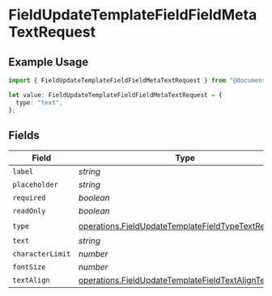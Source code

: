 # FieldUpdateTemplateFieldFieldMetaTextRequest

## Example Usage

```typescript
import { FieldUpdateTemplateFieldFieldMetaTextRequest } from "@documenso/sdk-typescript/models/operations";

let value: FieldUpdateTemplateFieldFieldMetaTextRequest = {
  type: "text",
};
```

## Fields

| Field                                                                                                                      | Type                                                                                                                       | Required                                                                                                                   | Description                                                                                                                |
| -------------------------------------------------------------------------------------------------------------------------- | -------------------------------------------------------------------------------------------------------------------------- | -------------------------------------------------------------------------------------------------------------------------- | -------------------------------------------------------------------------------------------------------------------------- |
| `label`                                                                                                                    | *string*                                                                                                                   | :heavy_minus_sign:                                                                                                         | N/A                                                                                                                        |
| `placeholder`                                                                                                              | *string*                                                                                                                   | :heavy_minus_sign:                                                                                                         | N/A                                                                                                                        |
| `required`                                                                                                                 | *boolean*                                                                                                                  | :heavy_minus_sign:                                                                                                         | N/A                                                                                                                        |
| `readOnly`                                                                                                                 | *boolean*                                                                                                                  | :heavy_minus_sign:                                                                                                         | N/A                                                                                                                        |
| `type`                                                                                                                     | [operations.FieldUpdateTemplateFieldTypeTextRequest2](../../models/operations/fieldupdatetemplatefieldtypetextrequest2.md) | :heavy_check_mark:                                                                                                         | N/A                                                                                                                        |
| `text`                                                                                                                     | *string*                                                                                                                   | :heavy_minus_sign:                                                                                                         | N/A                                                                                                                        |
| `characterLimit`                                                                                                           | *number*                                                                                                                   | :heavy_minus_sign:                                                                                                         | N/A                                                                                                                        |
| `fontSize`                                                                                                                 | *number*                                                                                                                   | :heavy_minus_sign:                                                                                                         | N/A                                                                                                                        |
| `textAlign`                                                                                                                | [operations.FieldUpdateTemplateFieldTextAlignText](../../models/operations/fieldupdatetemplatefieldtextaligntext.md)       | :heavy_minus_sign:                                                                                                         | N/A                                                                                                                        |